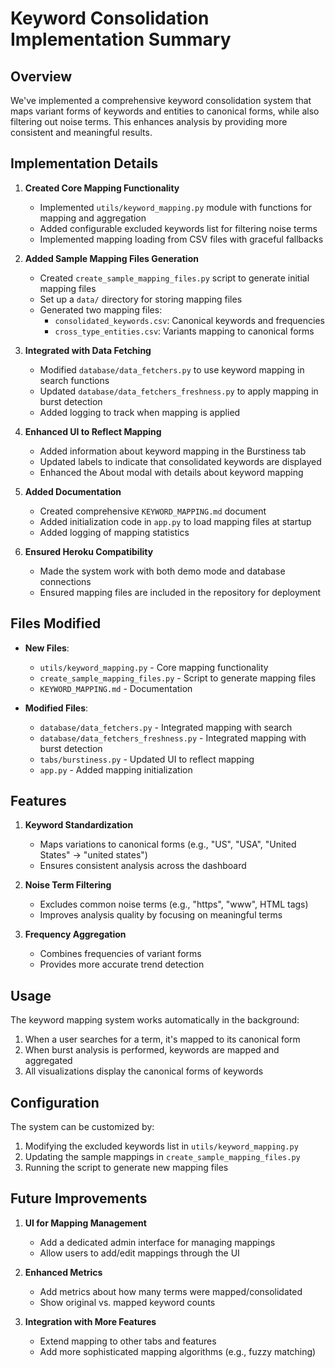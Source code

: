 # Keyword Consolidation Implementation Summary

## Overview

We've implemented a comprehensive keyword consolidation system that maps variant forms of keywords and entities to canonical forms, while also filtering out noise terms. This enhances analysis by providing more consistent and meaningful results.

## Implementation Details

1. **Created Core Mapping Functionality**
   - Implemented `utils/keyword_mapping.py` module with functions for mapping and aggregation
   - Added configurable excluded keywords list for filtering noise terms
   - Implemented mapping loading from CSV files with graceful fallbacks

2. **Added Sample Mapping Files Generation**
   - Created `create_sample_mapping_files.py` script to generate initial mapping files
   - Set up a `data/` directory for storing mapping files
   - Generated two mapping files:
     - `consolidated_keywords.csv`: Canonical keywords and frequencies
     - `cross_type_entities.csv`: Variants mapping to canonical forms

3. **Integrated with Data Fetching**
   - Modified `database/data_fetchers.py` to use keyword mapping in search functions
   - Updated `database/data_fetchers_freshness.py` to apply mapping in burst detection
   - Added logging to track when mapping is applied

4. **Enhanced UI to Reflect Mapping**
   - Added information about keyword mapping in the Burstiness tab
   - Updated labels to indicate that consolidated keywords are displayed
   - Enhanced the About modal with details about keyword mapping

5. **Added Documentation**
   - Created comprehensive `KEYWORD_MAPPING.md` document
   - Added initialization code in `app.py` to load mapping files at startup
   - Added logging of mapping statistics

6. **Ensured Heroku Compatibility**
   - Made the system work with both demo mode and database connections
   - Ensured mapping files are included in the repository for deployment

## Files Modified

- **New Files**:
  - `utils/keyword_mapping.py` - Core mapping functionality
  - `create_sample_mapping_files.py` - Script to generate mapping files
  - `KEYWORD_MAPPING.md` - Documentation

- **Modified Files**:
  - `database/data_fetchers.py` - Integrated mapping with search
  - `database/data_fetchers_freshness.py` - Integrated mapping with burst detection
  - `tabs/burstiness.py` - Updated UI to reflect mapping
  - `app.py` - Added mapping initialization

## Features

1. **Keyword Standardization**
   - Maps variations to canonical forms (e.g., "US", "USA", "United States" → "united states")
   - Ensures consistent analysis across the dashboard

2. **Noise Term Filtering**
   - Excludes common noise terms (e.g., "https", "www", HTML tags)
   - Improves analysis quality by focusing on meaningful terms

3. **Frequency Aggregation**
   - Combines frequencies of variant forms
   - Provides more accurate trend detection

## Usage

The keyword mapping system works automatically in the background:

1. When a user searches for a term, it's mapped to its canonical form
2. When burst analysis is performed, keywords are mapped and aggregated
3. All visualizations display the canonical forms of keywords

## Configuration

The system can be customized by:

1. Modifying the excluded keywords list in `utils/keyword_mapping.py`
2. Updating the sample mappings in `create_sample_mapping_files.py`
3. Running the script to generate new mapping files

## Future Improvements

1. **UI for Mapping Management**
   - Add a dedicated admin interface for managing mappings
   - Allow users to add/edit mappings through the UI

2. **Enhanced Metrics**
   - Add metrics about how many terms were mapped/consolidated
   - Show original vs. mapped keyword counts

3. **Integration with More Features**
   - Extend mapping to other tabs and features
   - Add more sophisticated mapping algorithms (e.g., fuzzy matching)